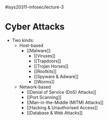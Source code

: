 #isys20311-infosec/lecture-3
# Cyber Attacks

- Two kinds:
	- Host-based
		- [[Malware]]:
			- [[Viruses]]
			- [[Trapdoors]]
			- [[Trojan Horses]]
			- [[Rootkits]]
			- [[Spyware & Adware]]
			- [[Worms]]
	- Network-based
		- [[Denial of Service (DoS) Attacks]]
		- [[Port Scanning]]
		- [[Man-in-the-Middle (MITM) Attacks]]
		- [[Hacking & Unauthorised Access]]
		- [[Database & Web Attacks]]